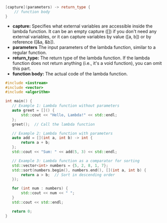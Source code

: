 ```cpp
[capture](parameters) -> return_type {
    // function body
}
```

-   **capture:** Specifies what external variables are accessible inside the lambda function. It can be an empty capture ([]) if you don't need any external variables, or it can capture variables by value ([a, b]) or by reference ([&a, &b]).
-   **parameters** The input parameters of the lambda function, similar to a regular function.
-   **return_type:** The return type of the lambda function. If the lambda function does not return anything (i.e., it's a void function), you can omit this part.
-   **function body:** The actual code of the lambda function.

```cpp
#include <iostream>
#include <vector>
#include <algorithm>

int main() {
   // Example 1: Lambda function without parameters
   auto greet = []() {
       std::cout << "Hello, Lambda!" << std::endl;
   };
   greet();  // Call the lambda function

   // Example 2: Lambda function with parameters
   auto add = [](int a, int b) -> int {
       return a + b;
   };
   std::cout << "Sum: " << add(5, 3) << std::endl;

   // Example 3: Lambda function as a comparator for sorting
   std::vector<int> numbers = {5, 2, 8, 1, 7};
   std::sort(numbers.begin(), numbers.end(), [](int a, int b) {
       return a > b;  // Sort in descending order
   });

   for (int num : numbers) {
       std::cout << num << " ";
   }
   std::cout << std::endl;

   return 0;
}
```
